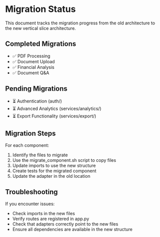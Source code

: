 # Migration Status

This document tracks the migration progress from the old architecture to the new vertical slice architecture.

## Completed Migrations
- ✅ PDF Processing
- ✅ Document Upload
- ✅ Financial Analysis
- ✅ Document Q&A 

## Pending Migrations
- ⏳ Authentication (auth/)
- ⏳ Advanced Analytics (services/analytics/)
- ⏳ Export Functionality (services/export/)

## Migration Steps
For each component:
1. Identify the files to migrate
2. Use the migrate_component.sh script to copy files
3. Update imports to use the new structure
4. Create tests for the migrated component
5. Update the adapter in the old location

## Troubleshooting
If you encounter issues:
- Check imports in the new files
- Verify routes are registered in app.py
- Check that adapters correctly point to the new files
- Ensure all dependencies are available in the new structure
